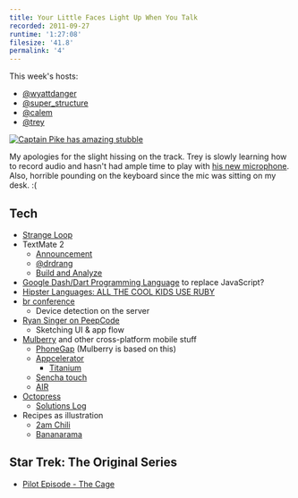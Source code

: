 ```yaml
---
title: Your Little Faces Light Up When You Talk
recorded: 2011-09-27
runtime: '1:27:08'
filesize: '41.8'
permalink: '4'
---
```


This week's hosts:

- [@wyattdanger](https://twitter.com/wyattdanger)
- [@super_structure](https://twitter.com/super_structure)
- [@calem](https://twitter.com/calem)
- [@trey](https://twitter.com/trey)

[![Captain Pike has amazing stubble](https://jawgrind.s3.amazonaws.com/Jawgrind-Episode-4.jpg)](http://en.wikipedia.org/wiki/The_Cage_(Star_Trek:_The_Original_Series))

My apologies for the slight hissing on the track. Trey is slowly learning how to record audio and hasn't had ample time to play with [his new microphone](http://amazon.com/dp/B004MF39YS/ref=nosim/trey-20 "Amazon.com: Samson Meteor Mic USB Studio Microphone"). Also, horrible pounding on the keyboard since the mic was sitting on my desk. :(

## Tech

- [Strange Loop](https://thestrangeloop.com/)
- TextMate 2
    - [Announcement](http://blog.macromates.com/2011/whats-next/)
    - [@drdrang](http://www.leancrew.com/all-this/2011/09/whats-it-all-about-alpha/)
    - [Build and Analyze](http://5by5.tv/buildanalyze/44)
- [Google Dash/Dart Programming Language](http://www.reddit.com/r/programming/comments/kcwx2/google_dart_to_ultimately_replace_javascript/) to replace JavaScript?
- [Hipster Languages: ALL THE COOL KIDS USE RUBY](http://www.xtranormal.com/watch/7023615/episode-2-all-the-cool-kids-use-ruby)
- [br conference](http://www.bdconf.com/)
    - Device detection on the server
- [Ryan Singer on PeepCode](http://peepcode.com/products/ryan-singer-ux)
    - Sketching UI & app flow
- [Mulberry](http://toura.github.com/mulberry/) and other cross-platform mobile stuff
    - [PhoneGap](http://phonegap.com/) (Mulberry is based on this)
    - [Appcelerator](http://www.appcelerator.com/)
        - [Titanium](http://www.appcelerator.com/products/titanium-mobile-application-development/)
    - [Sencha touch](http://www.sencha.com/products/touch/)
    - [AIR](http://www.adobe.com/products/air/)
- [Octopress](http://octopress.org)
    - [Solutions Log](http://solutions.trey.cc/)
- Recipes as illustration
    - [2am Chili](http://mlkshk.com/p/6C3N)
    - [Bananarama](https://mltshp.com/p/6CXA)

## Star Trek: The Original Series

- [Pilot Episode - The Cage](http://en.wikipedia.org/wiki/The_Cage_(Star_Trek:_The_Original_Series))
